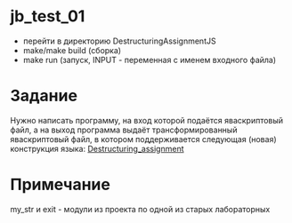 # jb_test_01

- перейти в директорию DestructuringAssignmentJS
- make/make build (сборка)
- make run (запуск, INPUT - переменная с именем входного файла)

# Задание 

Нужно написать программу, на вход которой подаётся яваскриптовый файл, а на выход программа выдаёт трансформированный яваскриптовый файл, в котором поддерживается следующая (новая) конструкция языка:
[Destructuring_assignment](https://developer.mozilla.org/en-US/docs/Web/JavaScript/Reference/Operators/Destructuring_assignment)

# Примечание

my_str и exit - модули из проекта по одной из старых лабораторных
